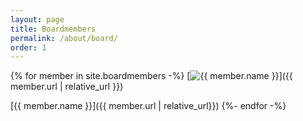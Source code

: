 ```yaml
---
layout: page
title: Boardmembers
permalink: /about/board/
order: 1
---
```


{% for member in site.boardmembers -%}
  [![ {{ member.name }}]({{site.baseurl}}/assets/about/boardmembers/{{member.image_name}})]({{ member.url | relative_url }})

  [{{ member.name }}]({{ member.url | relative_url}})
{%- endfor -%}
